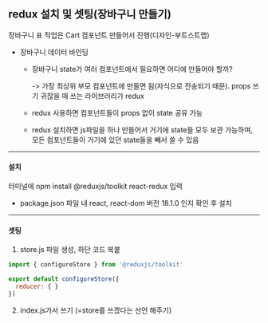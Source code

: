 ## redux 설치 및 셋팅(장바구니 만들기)

장바구니 표 작업은 Cart 컴포넌트 만들어서 진행(디자인-부트스트랩)

- 장바구니 데이터 바인딩
  
  -  장바구니 state가 여러 컴포넌트에서 필요하면 어디에 만들어야 할까?
    
      -> 가장 최상위 부모 컴포넌트에 만들면 됨(자식으로 전송되기 때문). props 쓰기 귀찮을 때 쓰는 라이브러리가 redux

  - redux 사용하면 컴포넌트들이 props 없이 state 공유 가능
  - redux 설치하면 js파일을 하나 만들어서 거기에 state들 모두 보관 가능하며, 모든 컴포넌트들이 거기에 있던 state들을 빼서 쓸 수 있음
 
---------------------------------

<h4>설치</h4>

터미널에 npm install @reduxjs/toolkit react-redux 입력

* package.json 파일 내 react, react-dom 버전 18.1.0 인지 확인 후 설치

----------------------------------

<h4>셋팅</h4>

1. store.js 파일 생성, 하단 코드 복붙

```javaScript
import { configureStore } from '@reduxjs/toolkit'

export default configureStore({
  reducer: { }
}) 
```

2. index.js가서 <Provider store={store}> 쓰기 (=store를 쓰겠다는 선언 해주기)
